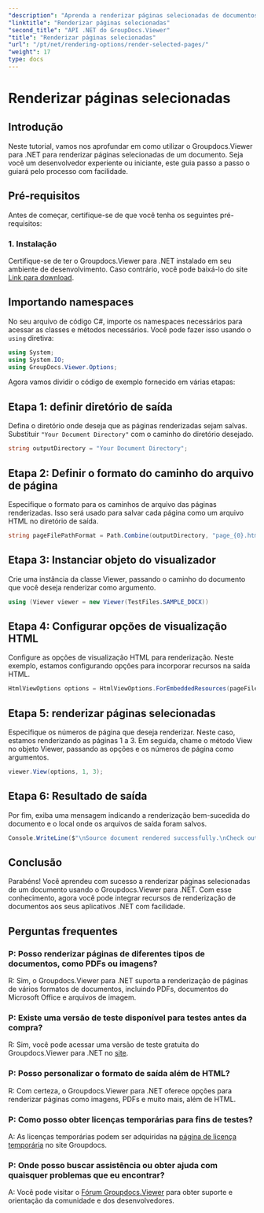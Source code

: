 ```yaml
---
"description": "Aprenda a renderizar páginas selecionadas de documentos usando o Groupdocs.Viewer para .NET. Tutorial passo a passo com exemplos de código incluídos."
"linktitle": "Renderizar páginas selecionadas"
"second_title": "API .NET do GroupDocs.Viewer"
"title": "Renderizar páginas selecionadas"
"url": "/pt/net/rendering-options/render-selected-pages/"
"weight": 17
type: docs
---
```

# Renderizar páginas selecionadas

## Introdução

Neste tutorial, vamos nos aprofundar em como utilizar o Groupdocs.Viewer para .NET para renderizar páginas selecionadas de um documento. Seja você um desenvolvedor experiente ou iniciante, este guia passo a passo o guiará pelo processo com facilidade.

## Pré-requisitos

Antes de começar, certifique-se de que você tenha os seguintes pré-requisitos:

### 1. Instalação

Certifique-se de ter o Groupdocs.Viewer para .NET instalado em seu ambiente de desenvolvimento. Caso contrário, você pode baixá-lo do site [Link para download](https://releases.groupdocs.com/viewer/net/).

## Importando namespaces

No seu arquivo de código C#, importe os namespaces necessários para acessar as classes e métodos necessários. Você pode fazer isso usando o `using` diretiva:

```csharp
using System;
using System.IO;
using GroupDocs.Viewer.Options;
```

Agora vamos dividir o código de exemplo fornecido em várias etapas:

## Etapa 1: definir diretório de saída

Defina o diretório onde deseja que as páginas renderizadas sejam salvas. Substituir `"Your Document Directory"` com o caminho do diretório desejado.

```csharp
string outputDirectory = "Your Document Directory";
```

## Etapa 2: Definir o formato do caminho do arquivo de página

Especifique o formato para os caminhos de arquivo das páginas renderizadas. Isso será usado para salvar cada página como um arquivo HTML no diretório de saída.

```csharp
string pageFilePathFormat = Path.Combine(outputDirectory, "page_{0}.html");
```

## Etapa 3: Instanciar objeto do visualizador

Crie uma instância da classe Viewer, passando o caminho do documento que você deseja renderizar como argumento.

```csharp
using (Viewer viewer = new Viewer(TestFiles.SAMPLE_DOCX))
```

## Etapa 4: Configurar opções de visualização HTML

Configure as opções de visualização HTML para renderização. Neste exemplo, estamos configurando opções para incorporar recursos na saída HTML.

```csharp
HtmlViewOptions options = HtmlViewOptions.ForEmbeddedResources(pageFilePathFormat);
```

## Etapa 5: renderizar páginas selecionadas

Especifique os números de página que deseja renderizar. Neste caso, estamos renderizando as páginas 1 a 3. Em seguida, chame o método View no objeto Viewer, passando as opções e os números de página como argumentos.

```csharp
viewer.View(options, 1, 3);
```

## Etapa 6: Resultado de saída

Por fim, exiba uma mensagem indicando a renderização bem-sucedida do documento e o local onde os arquivos de saída foram salvos.

```csharp
Console.WriteLine($"\nSource document rendered successfully.\nCheck output in {outputDirectory}.");
```

## Conclusão

Parabéns! Você aprendeu com sucesso a renderizar páginas selecionadas de um documento usando o Groupdocs.Viewer para .NET. Com esse conhecimento, agora você pode integrar recursos de renderização de documentos aos seus aplicativos .NET com facilidade.

## Perguntas frequentes

### P: Posso renderizar páginas de diferentes tipos de documentos, como PDFs ou imagens?

R: Sim, o Groupdocs.Viewer para .NET suporta a renderização de páginas de vários formatos de documentos, incluindo PDFs, documentos do Microsoft Office e arquivos de imagem.

### P: Existe uma versão de teste disponível para testes antes da compra?

R: Sim, você pode acessar uma versão de teste gratuita do Groupdocs.Viewer para .NET no [site](https://releases.groupdocs.com/).

### P: Posso personalizar o formato de saída além de HTML?

R: Com certeza, o Groupdocs.Viewer para .NET oferece opções para renderizar páginas como imagens, PDFs e muito mais, além de HTML.

### P: Como posso obter licenças temporárias para fins de testes?

A: As licenças temporárias podem ser adquiridas na [página de licença temporária](https://purchase.groupdocs.com/temporary-license/) no site Groupdocs.

### P: Onde posso buscar assistência ou obter ajuda com quaisquer problemas que eu encontrar?

A: Você pode visitar o [Fórum Groupdocs.Viewer](https://forum.groupdocs.com/c/viewer/9) para obter suporte e orientação da comunidade e dos desenvolvedores.